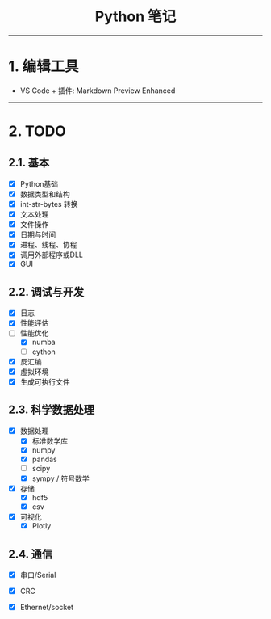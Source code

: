 <h1 style="text-align: center">Python 笔记</h1>

--------------------------------
# 1. 编辑工具
- VS Code + 插件: Markdown Preview Enhanced

--------------------------------
# 2. TODO

## 2.1. 基本
- [x] Python基础
- [x] 数据类型和结构
- [x] int-str-bytes 转换
- [x] 文本处理
- [x] 文件操作
- [x] 日期与时间
- [x] 进程、线程、协程
- [x] 调用外部程序或DLL
- [x] GUI

## 2.2. 调试与开发
- [x] 日志
- [x] 性能评估
- [ ] 性能优化
    - [x] numba
    - [ ] cython
- [x] 反汇编
- [x] 虚拟环境
- [x] 生成可执行文件

## 2.3. 科学数据处理
- [x]  数据处理
    - [x] 标准数学库
    - [x] numpy
    - [x] pandas
    - [ ] scipy
    - [x] sympy / 符号数学
- [x] 存储
    - [x] hdf5
    - [x] csv
- [x] 可视化
    - [x] Plotly

## 2.4. 通信
- [x] 串口/Serial
- [x] CRC
- [x] Ethernet/socket

